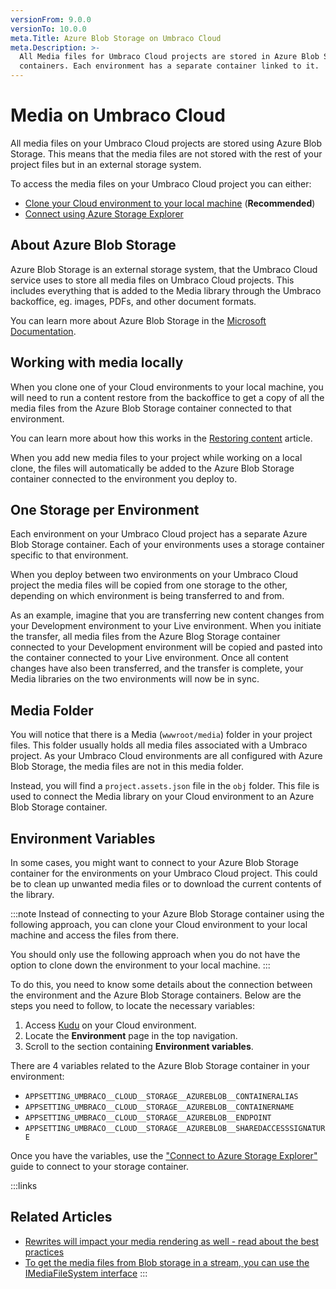 ```yaml
---
versionFrom: 9.0.0
versionTo: 10.0.0
meta.Title: Azure Blob Storage on Umbraco Cloud
meta.Description: >-
  All Media files for Umbraco Cloud projects are stored in Azure Blob Storage
  containers. Each environment has a separate container linked to it.
---
```


# Media on Umbraco Cloud

All media files on your Umbraco Cloud projects are stored using Azure Blob Storage. This means that the media files are not stored with the rest of your project files but in an external storage system.

To access the media files on your Umbraco Cloud project you can either:

* [Clone your Cloud environment to your local machine](../Working-Locally/) (**Recommended**)
* [Connect using Azure Storage Explorer](../Media/Connect-to-Azure-Storage-Explorer/)

## About Azure Blob Storage

Azure Blob Storage is an external storage system, that the Umbraco Cloud service uses to store all media files on Umbraco Cloud projects. This includes everything that is added to the Media library through the Umbraco backoffice, eg. images, PDFs, and other document formats.

You can learn more about Azure Blob Storage in the [Microsoft Documentation](https://docs.microsoft.com/en-us/azure/storage/blobs/storage-blobs-overview).

## Working with media locally

When you clone one of your Cloud environments to your local machine, you will need to run a content restore from the backoffice to get a copy of all the media files from the Azure Blob Storage container connected to that environment.

You can learn more about how this works in the [Restoring content](../../Deployment/Restoring-content/) article.

When you add new media files to your project while working on a local clone, the files will automatically be added to the Azure Blob Storage container connected to the environment you deploy to.

## One Storage per Environment

Each environment on your Umbraco Cloud project has a separate Azure Blob Storage container. Each of your environments uses a storage container specific to that environment.

When you deploy between two environments on your Umbraco Cloud project the media files will be copied from one storage to the other, depending on which environment is being transferred to and from.

As an example, imagine that you are transferring new content changes from your Development environment to your Live environment. When you initiate the transfer, all media files from the Azure Blog Storage container connected to your Development environment will be copied and pasted into the container connected to your Live environment. Once all content changes have also been transferred, and the transfer is complete, your Media libraries on the two environments will now be in sync.

## Media Folder

You will notice that there is a Media (`wwwroot/media`) folder in your project files. This folder usually holds all media files associated with a Umbraco project. As your Umbraco Cloud environments are all configured with Azure Blob Storage, the media files are not in this media folder.

Instead, you will find a `project.assets.json` file in the `obj` folder. This file is used to connect the Media library on your Cloud environment to an Azure Blob Storage container.

## Environment Variables

In some cases, you might want to connect to your Azure Blob Storage container for the environments on your Umbraco Cloud project. This could be to clean up unwanted media files or to download the current contents of the library.

:::note Instead of connecting to your Azure Blob Storage container using the following approach, you can clone your Cloud environment to your local machine and access the files from there.

You should only use the following approach when you do not have the option to clone down the environment to your local machine. :::

To do this, you need to know some details about the connection between the environment and the Azure Blob Storage containers. Below are the steps you need to follow, to locate the necessary variables:

1. Access [Kudu](../Power-Tools/) on your Cloud environment.
2. Locate the **Environment** page in the top navigation.
3. Scroll to the section containing **Environment variables**.

There are 4 variables related to the Azure Blob Storage container in your environment:

* `APPSETTING_UMBRACO__CLOUD__STORAGE__AZUREBLOB__CONTAINERALIAS`
* `APPSETTING_UMBRACO__CLOUD__STORAGE__AZUREBLOB__CONTAINERNAME`
* `APPSETTING_UMBRACO__CLOUD__STORAGE__AZUREBLOB__ENDPOINT`
* `APPSETTING_UMBRACO__CLOUD__STORAGE__AZUREBLOB__SHAREDACCESSSIGNATURE`

Once you have the variables, use the ["Connect to Azure Storage Explorer"](../Media/Connect-to-Azure-Storage-Explorer/) guide to connect to your storage container.

:::links

## Related Articles

* [Rewrites will impact your media rendering as well - read about the best practices](https://our.umbraco.com/documentation/Umbraco-Cloud/Set-Up/Manage-Hostnames/Rewrites-on-Cloud/)
* [To get the media files from Blob storage in a stream, you can use the IMediaFileSystem interface](https://our.umbraco.com/Documentation/Reference/Config/fileSystemProviders/#get-the-contents-of-a-file-as-a-stream) :::
